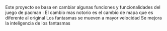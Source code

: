 Este proyecto se basa en cambiar algunas funciones y funcionalidades del juego de pacman :
El cambio mas notorio es el cambio de mapa que es diferente al original
Los fantasmas se mueven a mayor velocidad
Se mejora la inteligencia de los fantasmas

